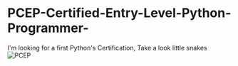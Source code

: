 # PCEP-Certified-Entry-Level-Python-Programmer-
I'm looking for a first Python's Certification, Take a look little snakes 
![PCEP](/PCEP-Certified-Entry-Level-Python-Programmer-/blob/main/PCEP.PNG)

